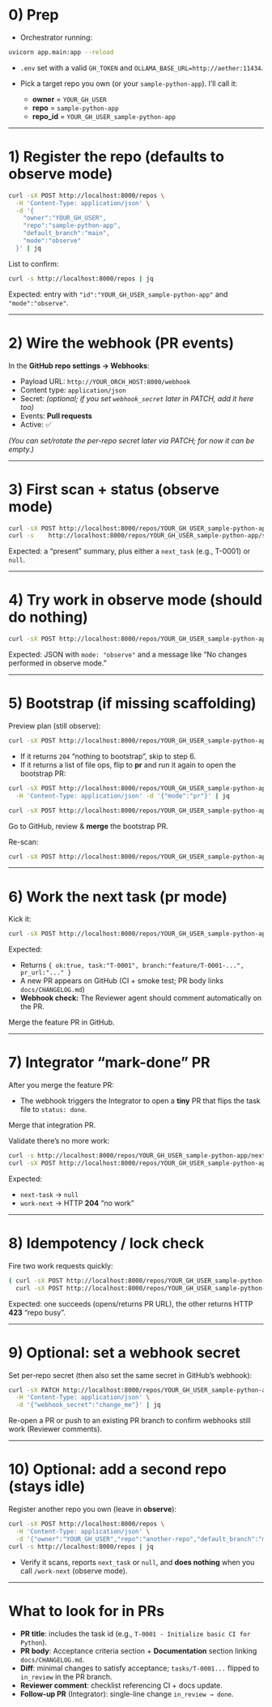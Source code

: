 
# 0) Prep

* Orchestrator running:

```bash
uvicorn app.main:app --reload
```

* `.env` set with a valid `GH_TOKEN` and `OLLAMA_BASE_URL=http://aether:11434`.
* Pick a target repo you own (or your `sample-python-app`). I’ll call it:

  * **owner** = `YOUR_GH_USER`
  * **repo**  = `sample-python-app`
  * **repo\_id** = `YOUR_GH_USER_sample-python-app`

---

# 1) Register the repo (defaults to observe mode)

```bash
curl -sX POST http://localhost:8000/repos \
  -H 'Content-Type: application/json' \
  -d '{
    "owner":"YOUR_GH_USER",
    "repo":"sample-python-app",
    "default_branch":"main",
    "mode":"observe"
  }' | jq
```

List to confirm:

```bash
curl -s http://localhost:8000/repos | jq
```

Expected: entry with `"id":"YOUR_GH_USER_sample-python-app"` and `"mode":"observe"`.

---

# 2) Wire the webhook (PR events)

In the **GitHub repo settings → Webhooks**:

* Payload URL: `http://YOUR_ORCH_HOST:8000/webhook`
* Content type: `application/json`
* Secret: *(optional; if you set `webhook_secret` later in PATCH, add it here too)*
* Events: **Pull requests**
* Active: ✅

*(You can set/rotate the per-repo secret later via PATCH; for now it can be empty.)*

---

# 3) First scan + status (observe mode)

```bash
curl -sX POST http://localhost:8000/repos/YOUR_GH_USER_sample-python-app/scan | jq
curl -s    http://localhost:8000/repos/YOUR_GH_USER_sample-python-app/status | jq
```

Expected: a “present” summary, plus either a `next_task` (e.g., T-0001) or `null`.

---

# 4) Try work in observe mode (should do nothing)

```bash
curl -sX POST http://localhost:8000/repos/YOUR_GH_USER_sample-python-app/work-next | jq
```

Expected: JSON with `mode: "observe"` and a message like “No changes performed in observe mode.”

---

# 5) Bootstrap (if missing scaffolding)

Preview plan (still observe):

```bash
curl -sX POST http://localhost:8000/repos/YOUR_GH_USER_sample-python-app/bootstrap | jq
```

* If it returns `204` “nothing to bootstrap”, skip to step 6.
* If it returns a list of file ops, flip to **pr** and run it again to open the bootstrap PR:

```bash
curl -sX POST http://localhost:8000/repos/YOUR_GH_USER_sample-python-app/set-mode \
  -H 'Content-Type: application/json' -d '{"mode":"pr"}' | jq

curl -sX POST http://localhost:8000/repos/YOUR_GH_USER_sample-python-app/bootstrap | jq
```

Go to GitHub, review & **merge** the bootstrap PR.

Re-scan:

```bash
curl -sX POST http://localhost:8000/repos/YOUR_GH_USER_sample-python-app/rescan | jq
```

---

# 6) Work the next task (pr mode)

Kick it:

```bash
curl -sX POST http://localhost:8000/repos/YOUR_GH_USER_sample-python-app/work-next | jq
```

Expected:

* Returns `{ ok:true, task:"T-0001", branch:"feature/T-0001-...", pr_url:"..." }`
* A new PR appears on GitHub (CI + smoke test; PR body links `docs/CHANGELOG.md`)
* **Webhook check:** The Reviewer agent should comment automatically on the PR.

Merge the feature PR in GitHub.

---

# 7) Integrator “mark-done” PR

After you merge the feature PR:

* The webhook triggers the Integrator to open a **tiny** PR that flips the task file to `status: done`.

Merge that integration PR.

Validate there’s no more work:

```bash
curl -s http://localhost:8000/repos/YOUR_GH_USER_sample-python-app/next-task | jq
curl -sX POST http://localhost:8000/repos/YOUR_GH_USER_sample-python-app/work-next -i
```

Expected:

* `next-task` → `null`
* `work-next` → HTTP **204** “no work”

---

# 8) Idempotency / lock check

Fire two work requests quickly:

```bash
( curl -sX POST http://localhost:8000/repos/YOUR_GH_USER_sample-python-app/work-next & \
  curl -sX POST http://localhost:8000/repos/YOUR_GH_USER_sample-python-app/work-next ) | cat
```

Expected: one succeeds (opens/returns PR URL), the other returns HTTP **423** “repo busy”.

---

# 9) Optional: set a webhook secret

Set per-repo secret (then also set the same secret in GitHub’s webhook):

```bash
curl -sX PATCH http://localhost:8000/repos/YOUR_GH_USER_sample-python-app \
  -H 'Content-Type: application/json' \
  -d '{"webhook_secret":"change_me"}' | jq
```

Re-open a PR or push to an existing PR branch to confirm webhooks still work (Reviewer comments).

---

# 10) Optional: add a second repo (stays idle)

Register another repo you own (leave in **observe**):

```bash
curl -sX POST http://localhost:8000/repos \
  -H 'Content-Type: application/json' \
  -d '{"owner":"YOUR_GH_USER","repo":"another-repo","default_branch":"main","mode":"observe"}' | jq
curl -s http://localhost:8000/repos | jq
```

* Verify it scans, reports `next_task` or `null`, and **does nothing** when you call `/work-next` (observe mode).

---

# What to look for in PRs

* **PR title**: includes the task id (e.g., `T-0001 - Initialize basic CI for Python`).
* **PR body**: Acceptance criteria section + **Documentation** section linking `docs/CHANGELOG.md`.
* **Diff**: minimal changes to satisfy acceptance; `tasks/T-0001...` flipped to `in_review` in the PR branch.
* **Reviewer comment**: checklist referencing CI + docs update.
* **Follow-up PR** (Integrator): single-line change `in_review → done`.
